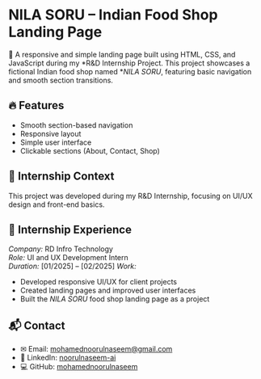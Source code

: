 # NILA SORU – Indian Food Shop Landing Page

🍛 A responsive and simple landing page built using HTML, CSS, and JavaScript during my *R&D Internship Project. This project showcases a fictional Indian food shop named **NILA SORU*, featuring basic navigation and smooth section transitions.

## 🔥 Features
- Smooth section-based navigation
- Responsive layout
- Simple user interface
- Clickable sections (About, Contact, Shop)

## 💼 Internship Context
This project was developed during my R&D Internship, focusing on UI/UX design and front-end basics.


## 💼 Internship Experience

*Company:* RD Infro Technology  
*Role:* UI and UX Development Intern  
*Duration:* [01/2025] – [02/2025] 
*Work:*  
- Developed responsive UI/UX for client projects  
- Created landing pages and improved user interfaces  
- Built the *NILA SORU* food shop landing page as a project

## 📬 Contact

- ✉ Email: mohamednoorulnaseem@gmail.com  
- 🔗 LinkedIn: [noorulnaseem-ai](https://www.linkedin.com/in/noorulnaseem-ai)  
- 💻 GitHub: [mohamednoorulnaseem](https://github.com/mohamednoorulnaseem)

